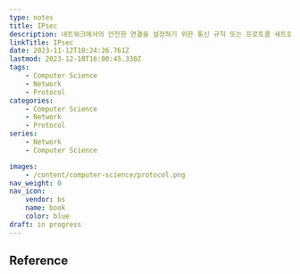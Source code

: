 ```yaml
---
type: notes
title: IPsec
description: 네트워크에서의 안전한 연결을 설정하기 위한 통신 규칙 또는 프로토콜 세트로 암호화와 인증을 추가하여 프로토콜을 더욱 안전하게 만든다.
linkTitle: IPsec
date: 2023-11-12T10:24:26.761Z
lastmod: 2023-12-10T16:00:45.330Z
tags:
    - Computer Science
    - Network
    - Protocol
categories:
    - Computer Science
    - Network
    - Protocol
series:
    - Network
    - Computer Science

images:
    - /content/computer-science/protocol.png
nav_weight: 0
nav_icon:
    vendor: bs
    name: book
    color: blue
draft: in progress
---
```


## Reference
